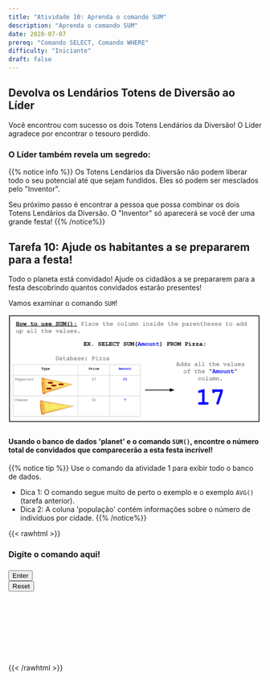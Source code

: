 ```yaml
---
title: "Atividade 10: Aprenda o comando SUM"
description: "Aprenda o comando SUM"
date: 2020-07-07
prereq: "Comando SELECT, Comando WHERE"
difficulty: "Iniciante"
draft: false
---
```

<!-- Links para javascript e CSS necessários para lógica suspensa -->
<link rel="stylesheet" href="../default/_default.css" type="text/css"></link>
<link rel="stylesheet" href="../default/_type.css" type="text/css"></link>
<script type="text/javascript" src="../default/_default.js"></script>
<script type="text/javascript" src="../default/_type.js"></script>
<script type="text/javascript" src="../default/alasql.js"></script>
<script type="text/javascript" src="../default/db.js"></script>
<link rel="stylesheet" href="_activity10.css" type="text/css"></link>
<script type="text/javascript" src="_activity10.js"></script>

## Devolva os Lendários Totens de Diversão ao Líder

Você encontrou com sucesso os dois Totens Lendários da Diversão! O Líder agradece por encontrar o tesouro perdido.

### O Líder também revela um segredo:
{{% notice info %}}
Os Totens Lendários da Diversão não podem liberar todo o seu potencial até que sejam fundidos. Eles só podem ser mesclados pelo "Inventor".

Seu próximo passo é encontrar a pessoa que possa combinar os dois Totens Lendários da Diversão. O "Inventor" só aparecerá se você der uma grande festa!
{{% /notice%}}

## Tarefa 10: Ajude os habitantes a se prepararem para a festa!
Todo o planeta está convidado! Ajude os cidadãos a se prepararem para a festa descobrindo quantos convidados estarão presentes!

Vamos examinar o comando `SUM`!

![Explicar](assets/sum.png)

#### Usando o banco de dados 'planet' e o comando `SUM()`, encontre o número total de convidados que comparecerão a esta festa incrível!

{{% notice tip %}}
Use o comando da atividade 1 para exibir todo o banco de dados.

* Dica 1: O comando segue muito de perto o exemplo e o exemplo `AVG()` (tarefa anterior).
* Dica 2: A coluna 'população' contém informações sobre o número de indivíduos por cidade.
{{% /notice%}}

<!-- Atividade de digitação SQL -->

{{< rawhtml >}}
<div class="content_scaler">
  <div class="terminal_div" id="terminal_div">
    <div class = "outer">
      <h3 id = "commands" contenteditable="true" onclick="placeholder()">Digite o comando aqui!</h3>
    </div>
    <div class = "prev">
      <h3 id = "prev"></h3>
    </div>
    <div style="clear: both;"></div>
    <button class="button button1" onclick="sql()"> Enter </button>
    <div style="clear: both;"></div> 
    <button class = "button reset" onclick="reset()">Reset</button>
  </div> <!-- terminal_div -->
</div> <!-- content_scaler -->

<div style="clear: both;"></div> 
  
<h1 class="error" id="sqlcommand" style="visibility:hidden"><strong>ERRO ENTRADA INVÁLIDA></strong></h1>
  
<table id="table">
  <tr></tr>
</table>
  
<h4 id="story"></h4>
  
<!-- Diz ao usuário para continuar a missão -->
<div class="resume_plot" id="resume_plot" style="visibility:hidden">
  <div class="alert">
    <span id="check">&#10003;</span>
    Você completou a tarefa! Continue para a próxima missão!
  </div>
</div>

{{< /rawhtml >}}
